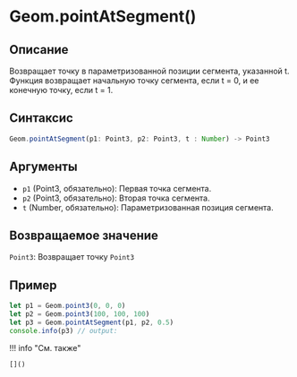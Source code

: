 # Geom.pointAtSegment()

## Описание
Возвращает точку в параметризованной позиции сегмента, указанной t. Функция возвращает начальную точку сегмента, если t = 0, и ее конечную точку, если t = 1.

## Синтаксис
```javascript
Geom.pointAtSegment(p1: Point3, p2: Point3, t : Number) -> Point3
```

## Аргументы
- `p1` (Point3, обязательно): Первая точка сегмента.
- `p2` (Point3, обязательно): Вторая точка сегмента.
- `t` (Number, обязательно): Параметризованная позиция сегмента.

## Возвращаемое значение
`Point3`: Возвращает точку `Point3`

## Пример
```javascript linenums="1"
let p1 = Geom.point3(0, 0, 0)
let p2 = Geom.point3(100, 100, 100)
let p3 = Geom.pointAtSegment(p1, p2, 0.5)
console.info(p3) // output:
```

!!! info "См. также"

    []()

